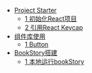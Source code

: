 * [Project Starter]()
  * [1 初始化React项目](/zh-cn/1-1-初始化React项目.md)
  * [2 引用React Keycap](/zh-cn/1-2-引用React-Keycap.md)
* [组件库使用]()
  * [1 Button](/zh-cn/2-1-Button.md)
* [BookStory搭建]()
  * [1 本地运行bookStory](/zh-cn/3--BookStory搭建.md)